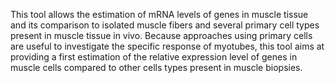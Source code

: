 This tool allows the estimation of mRNA levels of genes in muscle tissue and its comparison to isolated muscle fibers and several primary cell types present in muscle tissue in vivo. Because approaches using primary cells are useful to investigate the specific response of myotubes, this tool aims at providing a first estimation of the relative expression level of genes in muscle cells compared to other cells types present in muscle biopsies.
